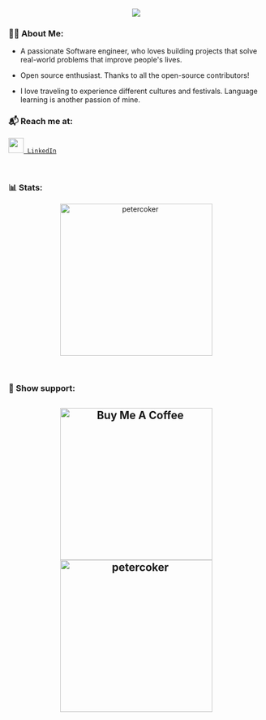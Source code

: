 <h1 align="center">
  <a href="https://git.io/typing-svg">
    <img src="https://readme-typing-svg.herokuapp.com/?lines=Hello,+There!+👋;This+is+Peter+Coker...;Nice+to+meet+you!&center=true&size=25">
  </a>
</h1>

<h3 align="left">👨‍💻 About Me:</h3>

  * A passionate Software engineer, who loves building projects that solve real-world problems that improve people's lives.
  
  * Open source enthusiast. Thanks to all the open-source contributors!
    
  * I love traveling to experience different cultures and festivals. Language learning is another passion of mine.

<h3 align="left">📬 Reach me at:</h3>
<p><code><a href="https://www.linkedin.com/in/petercoker/" title="LinkedIn Profile"><img width="30" src="https://i.imgur.com/yRpa1dQ.png"> LinkedIn</a></code></p>
<br/>
<h3 align="left">📊 Stats:</h3>
<p align="center"><img  height="300"  src="https://github-readme-stats.vercel.app/api/top-langs?username=petercoker&show_icons=true&locale=en&layout=compact" alt="petercoker" /> </p>
<br/>
<h3 align="left">🎁 Show support:</h3>
<h2 align="center">
 <a href="https://www.buymeacoffee.com/petercoker" target="_blank"><img src="https://cdn.buymeacoffee.com/buttons/v2/default-red.png" alt="Buy Me A Coffee" width="300"></a>
 <a href="https://ko-fi.com/petercoker"> <img src="https://cdn.ko-fi.com/cdn/kofi3.png?v=3"  alt="petercoker" width="300" /></a>
</h2>
